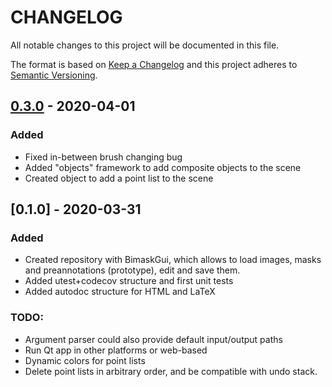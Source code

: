 # CHANGELOG
All notable changes to this project will be documented in this file.

The format is based on [Keep a Changelog](https://keepachangelog.com/en/1.0.0/)
and this project adheres to [Semantic Versioning](https://semver.org/spec/v2.0.0.html).


## [0.3.0](https://github.com/andres-fr/secv-guis/compare/v0.2.3...HEAD) - 2020-04-01

### Added

* Fixed in-between brush changing bug
* Added "objects" framework to add composite objects to the scene
* Created object to add a point list to the scene


## [0.1.0] - 2020-03-31
### Added

* Created repository with BimaskGui, which allows to load images, masks and preannotations (prototype), edit and save them.
* Added utest+codecov structure and first unit tests
* Added autodoc structure for HTML and LaTeX


### TODO:

* Argument parser could also provide default input/output paths
* Run Qt app in other platforms or web-based
* Dynamic colors for point lists
* Delete point lists in arbitrary order, and be compatible with undo stack.
